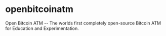 openbitcoinatm
==============

Open Bitcoin ATM -- The worlds first completely open-source Bitcoin ATM for Education and Experimentation.
